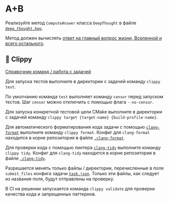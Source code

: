 #  A+B

Реализуйте метод `ComputeAnswer` класса `DeepThought` в файле [`deep_thought.hpp`](deep_thought.hpp).

Метод должен вычислять [ответ на главный вопрос жизни, Вселенной и всего остального](https://en.wikipedia.org/wiki/42_(number)#The_Hitchhiker's_Guide_to_the_Galaxy). 

## 📎 Clippy 

[Справочник команд / работа с задачей](https://gitlab.com/Lipovsky/clippy/-/blob/master/docs/commands.md#%D1%83%D1%80%D0%BE%D0%B2%D0%B5%D0%BD%D1%8C-%D0%B7%D0%B0%D0%B4%D0%B0%D1%87%D0%B8)

Для запуска тестов выполните в директории с задачей команду `clippy test`.

По умолчанию команда `test` выполняет команду `censor` перед запуском тестов.
Шаг `censor` можно отключить с помощью флага `--no-censor`.

Для запуска конкретной тестовой цели CMake выполните в директории с задачей команду `clippy target {target-name} {build-profile-name}`.

Для автоматического форматирования кода задачи с помощью [`clang-format`](https://clang.llvm.org/docs/ClangFormat.html) выполните команду `clippy format`. Конфиг для `clang-format` находится в корне репозитория в файле [`.clang-format`](/.clang-format).

Для проверки кода с помощью линтера [`clang-tidy`](https://clang.llvm.org/extra/clang-tidy/) выполните команду `clippy tidy`. Конфиг для `clang-tidy` находится в корне репозитория в файле [`.clang-tidy`](/.clang-tidy).

Разрешается менять только файлы / директории, перечисленные в поле `submit_files` конфига задачи [`task.json`](task.json). Только эти файлы, как следует из названия поля, будут отправлены на проверку.

В CI на решении запускается команда `clippy validate` для проверки качества кода и запрещенных паттернов.
